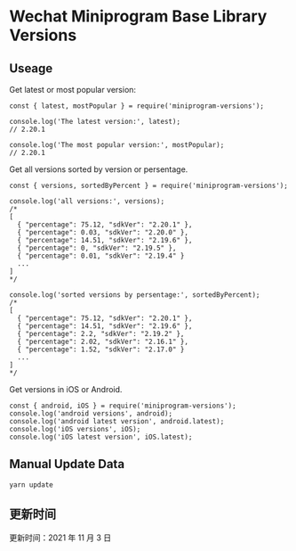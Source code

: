 
# Wechat Miniprogram Base Library Versions

## Useage

Get latest or most popular version:

```;
const { latest, mostPopular } = require('miniprogram-versions');

console.log('The latest version:', latest);
// 2.20.1

console.log('The most popular version:', mostPopular);
// 2.20.1

```

Get all versions sorted by version or persentage.

```
const { versions, sortedByPercent } = require('miniprogram-versions');

console.log('all versions:', versions);
/*
[
  { "percentage": 75.12, "sdkVer": "2.20.1" },
  { "percentage": 0.03, "sdkVer": "2.20.0" },
  { "percentage": 14.51, "sdkVer": "2.19.6" },
  { "percentage": 0, "sdkVer": "2.19.5" },
  { "percentage": 0.01, "sdkVer": "2.19.4" }
  ...
]
*/

console.log('sorted versions by persentage:', sortedByPercent);
/*
[
  { "percentage": 75.12, "sdkVer": "2.20.1" },
  { "percentage": 14.51, "sdkVer": "2.19.6" },
  { "percentage": 2.2, "sdkVer": "2.19.2" },
  { "percentage": 2.02, "sdkVer": "2.16.1" },
  { "percentage": 1.52, "sdkVer": "2.17.0" }
  ...
]
*/
```

Get versions in iOS or Android.

```
const { android, iOS } = require('miniprogram-versions');
console.log('android versions', android);
console.log('android latest version', android.latest);
console.log('iOS versions', iOS);
console.log('iOS latest version', iOS.latest);
```

## Manual Update Data

```
yarn update
```

## 更新时间

更新时间：2021 年 11 月 3 日
